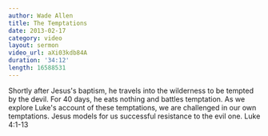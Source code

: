 ```yaml
--- 
author: Wade Allen 
title: The Temptations 
date: 2013-02-17 
category: video
layout: sermon
video_url: aXi03kdb84A
duration: '34:12'
length: 16588531
---
```


Shortly after Jesus's baptism, he travels into the wilderness to be tempted by the devil. For 40 days, he eats nothing and battles temptation. As we explore Luke's account of these temptations, we are challenged in our own temptations. Jesus models for us successful resistance to the evil one. Luke 4:1-13